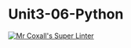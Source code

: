 # Unit3-06-Python
[![Mr Coxall's Super Linter](https://github.com/ICS3U-C-Programming-Christopher-El-Murr/Unit3-06-Python/workflows/Mr%20Coxall's%20Super%20Linter/badge.svg)](https://github.com/ICS3U-C-Programming-Christopher-El-Murr/Unit3-06-Python/actions/)
